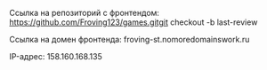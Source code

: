 Ссылка на репозиторий с фронтендом: https://github.com/Froving123/games.gitgit checkout -b last-review

Ссылка на домен фронтенда: froving-st.nomoredomainswork.ru

IP-адрес: 158.160.168.135 